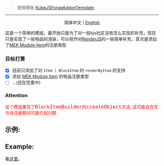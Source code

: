 > 使用模板 [KubeJSForgeAddonTemplate](https://github.com/CrychicTeam/KubeJSForgeAddonTemplate)
---

<p align="center">
<span> 简体中文 </span> | <a href="./README.md"> English </a>
</p>

这是一个简单的模组，最开始只是为了对一些kjs社区没有怎么实现的补充，现在只是实现了一些物品的渲染，可以视作对[RenderJS](https://github.com/ch1335/RenderJS)的一些简单补充，其次是添加了[MEK Module Item](https://wiki.aidancbrady.com/wiki/Modules)的注册类型

### 目标打算
- [x] 目前只添加了对 `Item | BlockItem` 的 `renderByItem` 的支持
- [x] 添加 [MEK Module Item](https://wiki.aidancbrady.com/wiki/Modules) 的物品注册类型
- [ ] ...(还在完善中)

### Attention
<span style="color: red;">
这个模组重写了<code style="color: red; font-size: 16px">BlockItemBuilder</code>的<code style="color: red; font-size: 16px">createObject</code>方法, 这可能会在在方块注册期间可能引起问题</span>

## 示例:
## Example:
看[这里](./example/)。